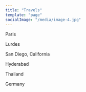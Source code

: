 ```yaml
---
title: "Travels"
template: "page"
socialImage: "/media/image-4.jpg"
---
```


Paris

Lurdes 

San Diego, California

Hyderabad

Thailand

Germany

